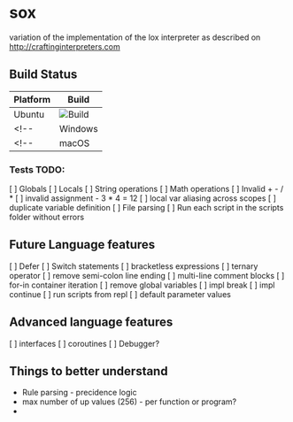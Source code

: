 # sox
variation of the implementation of the lox interpreter as described on http://craftinginterpreters.com

## Build Status

| Platform |  Build |
|----------|-------|
| Ubuntu | ![Build](https://github.com/freneticmonkey/sox/actions/workflows/ubuntu-build.yml/badge.svg) |
<!-- | Windows | ![Build](https://github.com/freneticmonkey/sox/actions/workflows/windows-build.yml/badge.svg) | -->
<!-- | macOS | ![Build](https://github.com/freneticmonkey/sox/actions/workflows/macos-build.yml/badge.svg) | -->

### Tests TODO:
[ ] Globals
[ ] Locals
[ ] String operations
[ ] Math operations
[ ] Invalid + - / *
[ ] invalid assignment - 3 * 4 = 12
[ ] local var aliasing across scopes
[ ] duplicate variable definition
[ ] File parsing
[ ] Run each script in the scripts folder without errors

## Future Language features
[ ] Defer
[ ] Switch statements
[ ] bracketless expressions
[ ] ternary operator
[ ] remove semi-colon line ending
[ ] multi-line comment blocks
[ ] for-in container iteration
[ ] remove global variables
[ ] impl break
[ ] impl continue
[ ] run scripts from repl
[ ] default parameter values

## Advanced language features
[ ] interfaces
[ ] coroutines
[ ] Debugger?


## Things to better understand
- Rule parsing - precidence logic
- max number of up values (256) - per function or program?
- 